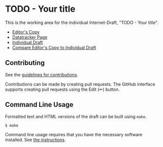 # TODO - Your title

This is the working area for the individual Internet-Draft, "TODO - Your title".

* [Editor's Copy](https://eckelcu.github.io/ietf-draft-template/#go.draft-eckel-template.html)
* [Datatracker Page](https://datatracker.ietf.org/doc/draft-eckel-template)
* [Individual Draft](https://datatracker.ietf.org/doc/html/draft-eckel-template)
* [Compare Editor's Copy to Individual Draft](https://eckelcu.github.io/ietf-draft-template/#go.draft-eckel-template.diff)


## Contributing

See the
[guidelines for contributions](https://github.com/eckelcu/ietf-draft-template/blob/main/CONTRIBUTING.md).

Contributions can be made by creating pull requests.
The GitHub interface supports creating pull requests using the Edit (✏) button.


## Command Line Usage

Formatted text and HTML versions of the draft can be built using `make`.

```sh
$ make
```

Command line usage requires that you have the necessary software installed.  See
[the instructions](https://github.com/martinthomson/i-d-template/blob/main/doc/SETUP.md).

